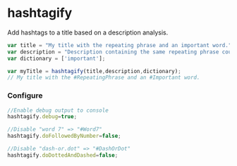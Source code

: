 # hashtagify
Add hashtags to a title based on a description analysis.

```javascript
var title = "My title with the repeating phrase and an important word.";
var description = "Description containing the same repeating phrase couple of times (repeating phrase)."
var dictionary = ['important'];

var myTitle = hashtagify(title,description,dictionary);
// My title with the #RepeatingPhrase and an #Important word.
```

### Configure
```javascript
//Enable debug output to console
hashtagify.debug=true;

//Disable "word 7" => "#Word7"
hashtagify.doFollowedByNumber=false;

//Disable "dash-or.dot" => "#DashOrDot"
hashtagify.doDottedAndDashed=false;

```
